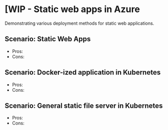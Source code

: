 # [WIP - Static web apps in Azure

Demonstrating various deployment methods for static web applications.

## Scenario: Static Web Apps

- Pros:
- Cons:

## Scenario: Docker-ized application in Kubernetes

- Pros:
- Cons:

## Scenario: General static file server in Kubernetes

- Pros:
- Cons:

